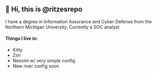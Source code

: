 ## 👋 Hi, this is @ritzesrepo
I have a degree in Information Assurance and Cyber Defense from the Northern Michigan University, Currently a SOC analyst.

#### Things I live in:
- Kitty 
- Zsh
- Neovim w/ very simple config
- New river config soon
